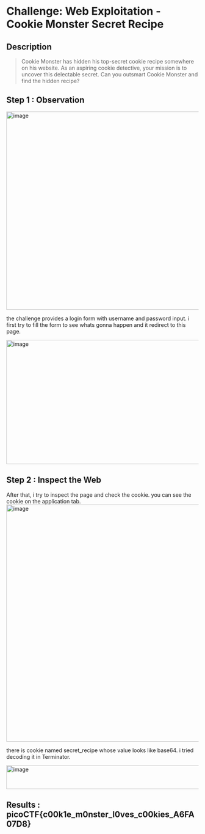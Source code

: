 # Challenge: Web Exploitation - Cookie Monster Secret Recipe 

## Description 
> Cookie Monster has hidden his top-secret cookie recipe somewhere on his website. As an aspiring cookie detective, your mission is to uncover this delectable secret. Can you outsmart Cookie Monster and find the hidden recipe?

## Step 1 : Observation
<img width="1064" height="519" alt="image" src="https://github.com/user-attachments/assets/c5b0b6ee-4b43-4cb1-af43-08c220acc776" />

the challenge provides a login form with username and password input. i first try to fill the form to see whats gonna happen and it redirect to this page. 

<img width="890" height="325" alt="image" src="https://github.com/user-attachments/assets/a7bba795-6d3e-4efa-9998-6be3d67cd4a9" />


## Step 2 : Inspect the Web
After that, i try to inspect the page and check the cookie. you can see the cookie on the application tab. 
<img width="755" height="621" alt="image" src="https://github.com/user-attachments/assets/134bd2c5-90a9-4f24-84ce-344fb6a70f42" />

there is cookie named secret_recipe whose value looks like base64. i tried decoding it in Terminator.  

<img width="725" height="62" alt="image" src="https://github.com/user-attachments/assets/bda61d58-5702-4117-88e5-8f066bcfbec0" />

## Results : picoCTF{c00k1e_m0nster_l0ves_c00kies_A6FA07D8}




